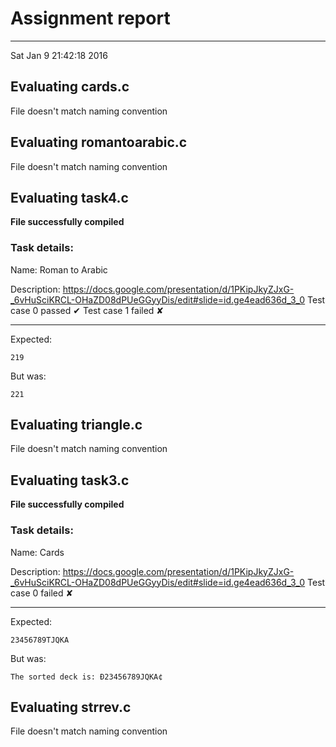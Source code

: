 # Assignment report
---
Sat Jan  9 21:42:18 2016

## Evaluating cards.c

File doesn't match naming convention

## Evaluating romantoarabic.c

File doesn't match naming convention

## Evaluating task4.c

**File successfully compiled**

### Task details:

Name: Roman to Arabic

Description: https://docs.google.com/presentation/d/1PKipJkyZJxG-_6vHuSciKRCL-OHaZD08dPUeGGyyDis/edit#slide=id.ge4ead636d_3_0
Test case 0 passed ✔︎ 
Test case 1 failed ✘ 

---
Expected:
```
219
```
But was:
```
221
```
## Evaluating triangle.c

File doesn't match naming convention

## Evaluating task3.c

**File successfully compiled**

### Task details:

Name: Cards

Description: https://docs.google.com/presentation/d/1PKipJkyZJxG-_6vHuSciKRCL-OHaZD08dPUeGGyyDis/edit#slide=id.ge4ead636d_3_0
Test case 0 failed ✘ 

---
Expected:
```
23456789ТJQKA
```
But was:
```
The sorted deck is: Ð23456789JQKA¢
```
## Evaluating strrev.c

File doesn't match naming convention

